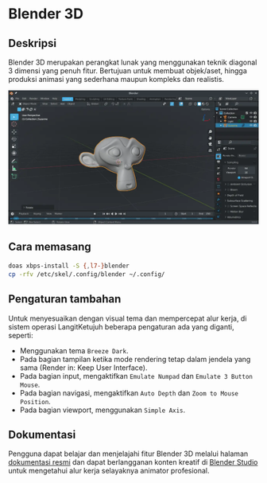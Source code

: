 # Blender 3D

## Deskripsi

Blender 3D merupakan perangkat lunak yang menggunakan teknik diagonal 3 dimensi yang penuh fitur. Bertujuan untuk membuat objek/aset, hingga produksi animasi yang sederhana maupun kompleks dan realistis.

![Blender 3D LangitKetujuh OS](../../media/image/blender-3d-langitketujuh-id-2.webp)

## Cara memasang

```sh
doas xbps-install -S {,l7-}blender
cp -rfv /etc/skel/.config/blender ~/.config/
```

## Pengaturan tambahan

Untuk menyesuaikan dengan visual tema dan mempercepat alur kerja, di sistem operasi LangitKetujuh beberapa pengaturan ada yang diganti, seperti:
- Menggunakan tema `Breeze Dark`.
- Pada bagian tampilan ketika mode rendering tetap dalam jendela yang sama (Render in: Keep User Interface).
- Pada bagian input, mengaktifkan `Emulate Numpad` dan `Emulate 3 Button Mouse`.
- Pada bagian navigasi, mengaktifkan `Auto Depth` dan `Zoom to Mouse Position`.
- Pada bagian viewport, menggunakan `Simple Axis`.

## Dokumentasi

Pengguna dapat belajar dan menjelajahi fitur Blender 3D melalui halaman [dokumentasi resmi](https://docs.blender.org) dan dapat berlangganan konten kreatif di [Blender Studio](https://studio.blender.org) untuk mengetahui alur kerja selayaknya animator profesional.
